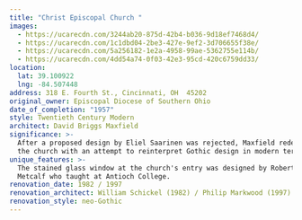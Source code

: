 ```yaml
---
title: "Christ Episcopal Church "
images:
  - https://ucarecdn.com/3244ab20-875d-42b4-b036-9d18ef7468d4/
  - https://ucarecdn.com/1c1dbd04-2be3-427e-9ef2-3d706655f38e/
  - https://ucarecdn.com/5a256182-1e2a-4958-99ae-5362755e114b/
  - https://ucarecdn.com/4dd54a74-0f03-42e3-95cd-420c6759dd33/
location:
  lat: 39.100922
  lng: -84.507448
address: 318 E. Fourth St., Cincinnati, OH  45202
original_owner: Episcopal Diocese of Southern Ohio
date_of_completion: "1957"
style: Twentieth Century Modern
architect: David Briggs Maxfield
significance: >-
  After a proposed design by Eliel Saarinen was rejected, Maxfield redesigned
  the church with an attempt to reinterpret Gothic design in modern terms.
unique_features: >-
  The stained glass window at the church's entry was designed by Robert M.
  Metcalf who taught at Antioch College.
renovation_date: 1982 / 1997
renovation_architect: William Schickel (1982) / Philip Markwood (1997)
renovation_style: neo-Gothic
---
```

